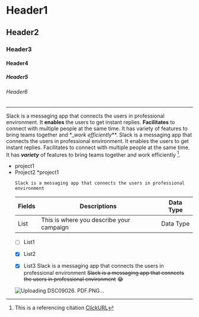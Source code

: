 # Header1
## Header2
### Header3
#### Header4
##### Header5
###### Header6

_____________________________
Slack is a messaging app that connects the users in professional environment. It **enables** the users to get instant replies. __Facilitates__ to connect with multiple people at the same time. It has variety of features to bring teams together and *__work efficiently_**. Slack is a messaging app that connects the users in professional environment. It enables the users to get instant replies. Facilitates to connect with multiple people at the same time. It has ***variety*** of features to bring teams together and work efficiently [^1]. 
[^1]: This is a referencing citation
[ClickURL](https://mail.google.com/mail/u/0/#inbox/FMfcgzQXJGrSnGPHZzgsTrpcNCNXRVKl)
* project1
* Project2 
  *project1
  ```
  Slack is a messaging app that connects the users in professional environment
  ```
  |Fields|Descriptions|Data Type
  |----|-----|------
  |List|This is where you describe your campaign|Data Type
  - [ ] List1
  - [x] List2
  - [X] List3
   Slack is a messaging app that connects the users in professional environment
~~Slack is a messaging app that connects the users in professional environment~~
😂



  ![Uploading DSC09026. PDF.PNG…]()

